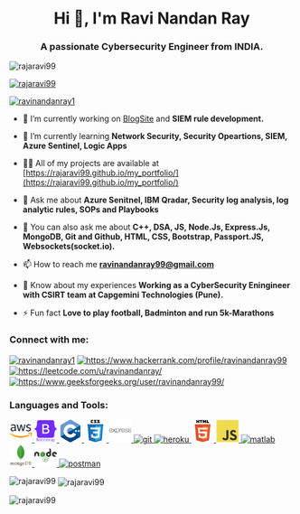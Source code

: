 <h1 align="center">Hi 👋, I'm Ravi Nandan Ray</h1>
<h3 align="center">A passionate Cybersecurity Engineer from INDIA.</h3>

<p align="left"> <img src="https://komarev.com/ghpvc/?username=rajaravi99&label=Profile%20views&color=0e75b6&style=flat" alt="rajaravi99" /> </p>

<p align="left"> <a href="https://github.com/ryo-ma/github-profile-trophy"><img src="https://github-profile-trophy.vercel.app/?username=rajaravi99" alt="rajaravi99" /></a> </p>

<p align="left"> <a href="https://twitter.com/ravinandanray1" target="blank"><img src="https://img.shields.io/twitter/follow/ravinandanray1?logo=twitter&style=for-the-badge" alt="ravinandanray1" /></a> </p>

- 🔭 I’m currently working on [BlogSite](https://blogsite-r2mj.onrender.com) and **SIEM rule development.**

- 🌱 I’m currently learning **Network Security, Security Opeartions, SIEM, Azure Sentinel, Logic Apps**

- 👨‍💻 All of my projects are available at [https://rajaravi99.github.io/my_portfolio/](https://rajaravi99.github.io/my_portfolio/)
- 💬 Ask me about **Azure Senitnel, IBM Qradar, Security log analysis, log analytic rules, SOPs and Playbooks**
- 💬 You can also ask me about **C++, DSA, JS, Node.Js, Express.Js, MongoDB, Git and Github, HTML, CSS, Bootstrap, Passport.JS, Websockets(socket.io).**

- 📫 How to reach me **ravinandanray99@gmail.com**

- 📄 Know about my experiences **Working as a CyberSecurity Eningineer with CSIRT team at Capgemini Technologies (Pune).**
- ⚡ Fun fact **Love to play football, Badminton and run 5k-Marathons**

<h3 align="left">Connect with me:</h3>
<p align="left">
<a href="https://twitter.com/ravinandanray1" target="blank"><img align="center" src="https://raw.githubusercontent.com/rahuldkjain/github-profile-readme-generator/master/src/images/icons/Social/twitter.svg" alt="ravinandanray1" height="30" width="40" /></a>
<a href="https://www.hackerrank.com/https://www.hackerrank.com/profile/ravinandanray99" target="blank"><img align="center" src="https://raw.githubusercontent.com/rahuldkjain/github-profile-readme-generator/master/src/images/icons/Social/hackerrank.svg" alt="https://www.hackerrank.com/profile/ravinandanray99" height="30" width="40" /></a>
<a href="https://www.leetcode.com/https://leetcode.com/u/ravinandanray/" target="blank"><img align="center" src="https://raw.githubusercontent.com/rahuldkjain/github-profile-readme-generator/master/src/images/icons/Social/leet-code.svg" alt="https://leetcode.com/u/ravinandanray/" height="30" width="40" /></a>
<a href="https://auth.geeksforgeeks.org/user/https://www.geeksforgeeks.org/user/ravinandanray99/" target="blank"><img align="center" src="https://raw.githubusercontent.com/rahuldkjain/github-profile-readme-generator/master/src/images/icons/Social/geeks-for-geeks.svg" alt="https://www.geeksforgeeks.org/user/ravinandanray99/" height="30" width="40" /></a>
</p>

<h3 align="left">Languages and Tools:</h3>
<p align="left"> <a href="https://aws.amazon.com" target="_blank" rel="noreferrer"> <img src="https://raw.githubusercontent.com/devicons/devicon/master/icons/amazonwebservices/amazonwebservices-original-wordmark.svg" alt="aws" width="40" height="40"/> </a> <a href="https://getbootstrap.com" target="_blank" rel="noreferrer"> <img src="https://raw.githubusercontent.com/devicons/devicon/master/icons/bootstrap/bootstrap-plain-wordmark.svg" alt="bootstrap" width="40" height="40"/> </a> <a href="https://www.w3schools.com/cpp/" target="_blank" rel="noreferrer"> <img src="https://raw.githubusercontent.com/devicons/devicon/master/icons/cplusplus/cplusplus-original.svg" alt="cplusplus" width="40" height="40"/> </a> <a href="https://www.w3schools.com/css/" target="_blank" rel="noreferrer"> <img src="https://raw.githubusercontent.com/devicons/devicon/master/icons/css3/css3-original-wordmark.svg" alt="css3" width="40" height="40"/> </a> <a href="https://expressjs.com" target="_blank" rel="noreferrer"> <img src="https://raw.githubusercontent.com/devicons/devicon/master/icons/express/express-original-wordmark.svg" alt="express" width="40" height="40"/> </a> <a href="https://git-scm.com/" target="_blank" rel="noreferrer"> <img src="https://www.vectorlogo.zone/logos/git-scm/git-scm-icon.svg" alt="git" width="40" height="40"/> </a> <a href="https://heroku.com" target="_blank" rel="noreferrer"> <img src="https://www.vectorlogo.zone/logos/heroku/heroku-icon.svg" alt="heroku" width="40" height="40"/> </a> <a href="https://www.w3.org/html/" target="_blank" rel="noreferrer"> <img src="https://raw.githubusercontent.com/devicons/devicon/master/icons/html5/html5-original-wordmark.svg" alt="html5" width="40" height="40"/> </a> <a href="https://developer.mozilla.org/en-US/docs/Web/JavaScript" target="_blank" rel="noreferrer"> <img src="https://raw.githubusercontent.com/devicons/devicon/master/icons/javascript/javascript-original.svg" alt="javascript" width="40" height="40"/> </a> <a href="https://www.mathworks.com/" target="_blank" rel="noreferrer"> <img src="https://upload.wikimedia.org/wikipedia/commons/2/21/Matlab_Logo.png" alt="matlab" width="40" height="40"/> </a> <a href="https://www.mongodb.com/" target="_blank" rel="noreferrer"> <img src="https://raw.githubusercontent.com/devicons/devicon/master/icons/mongodb/mongodb-original-wordmark.svg" alt="mongodb" width="40" height="40"/> </a> <a href="https://nodejs.org" target="_blank" rel="noreferrer"> <img src="https://raw.githubusercontent.com/devicons/devicon/master/icons/nodejs/nodejs-original-wordmark.svg" alt="nodejs" width="40" height="40"/> </a> <a href="https://postman.com" target="_blank" rel="noreferrer"> <img src="https://www.vectorlogo.zone/logos/getpostman/getpostman-icon.svg" alt="postman" width="40" height="40"/> </a> </p>

<p><img align="left" src="https://github-readme-stats.vercel.app/api/top-langs?username=rajaravi99&show_icons=true&locale=en&layout=compact" alt="rajaravi99" /></p>

<p>&nbsp;<img align="center" src="https://github-readme-stats.vercel.app/api?username=rajaravi99&show_icons=true&locale=en" alt="rajaravi99" /></p>

<p><img align="center" src="https://github-readme-streak-stats.herokuapp.com/?user=rajaravi99&" alt="rajaravi99" /></p>
